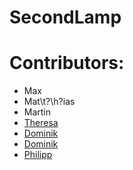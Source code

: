 # SecondLamp

# Contributors:
  
* Max
* Mat\t?\h?ias
* Martin
* [Theresa](https://twitter.com/therezajs)
* [Dominik](https://twitter.com/dominik_stocker)
* [Dominik](https://twitter.com/borncast)
* [Philipp](https://twitter.com/philippkueng)
  